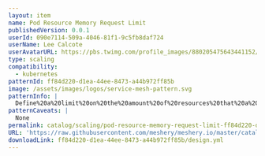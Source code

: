 ```yaml
---
layout: item
name: Pod Resource Memory Request Limit
publishedVersion: 0.0.1
userId: 090e7114-509a-4046-81f1-9c5fb8daf724
userName: Lee Calcote
userAvatarURL: https://pbs.twimg.com/profile_images/880205475643441152/V_vhfnzb_400x400.jpg
type: scaling
compatibility:
  - kubernetes
patternId: ff84d220-d1ea-44ee-8473-a44b972ff85b
image: /assets/images/logos/service-mesh-pattern.svg
patternInfo: |
  Define%20a%20limit%20on%20the%20amount%20of%20resources%20that%20a%20K8s%20pod%20can%20use.
patternCaveats: |
  None
permalink: catalog/scaling/pod-resource-memory-request-limit-ff84d220-d1ea-44ee-8473-a44b972ff85b.html
URL: 'https://raw.githubusercontent.com/meshery/meshery.io/master/catalog/ff84d220-d1ea-44ee-8473-a44b972ff85b/0.0.1/design.yml'
downloadLink: ff84d220-d1ea-44ee-8473-a44b972ff85b/design.yml
---
```

